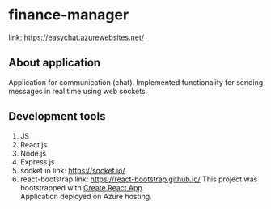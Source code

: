 # finance-manager
link: https://easychat.azurewebsites.net/

## About application
Application for communication (chat). Implemented functionality for sending messages in real time using web sockets.

## Development tools
1. JS
2. React.js
3. Node.js
4. Express.js
5. socket.io link: https://socket.io/
6. react-bootstrap link: https://react-bootstrap.github.io/
This project was bootstrapped with [Create React App](https://github.com/facebook/create-react-app).  
Application deployed on Azure hosting.
